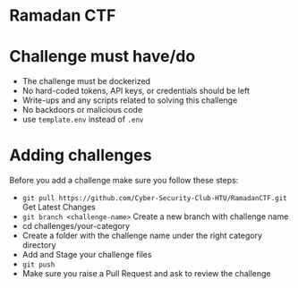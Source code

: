 # Ramadan CTF

# Challenge must have/do
- The challenge must be dockerized 
- No hard-coded tokens, API keys, or credentials should be left 
- Write-ups and any scripts related to solving this challenge 
- No backdoors or malicious code 
- use `template.env` instead of `.env` 

# Adding challenges
Before you add a challenge make sure you follow these steps:
- `git pull https://github.com/Cyber-Security-Club-HTU/RamadanCTF.git` Get Latest Changes 
- `git branch <challenge-name>` Create a new branch with challenge name
- cd challenges/your-category
- Create a folder with the challenge name under the right category directory
- Add and Stage your challenge files 
- `git push`
- Make sure you raise a Pull Request and ask to review the challenge
